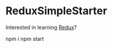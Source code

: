 # ReduxSimpleStarter

Interested in learning [Redux](https://www.udemy.com/react-redux/)?

npm i
npm start

